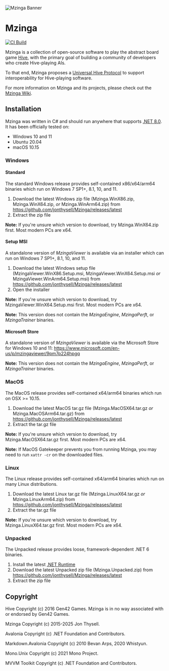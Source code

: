 ![Mzinga Banner](./.github/banner.png)

# Mzinga #

[![CI Build](https://github.com/jonthysell/Mzinga/actions/workflows/ci.yml/badge.svg)](https://github.com/jonthysell/Mzinga/actions/workflows/ci.yml)

Mzinga is a collection of open-source software to play the abstract board game [Hive](https://gen42.com/games/hive), with the primary goal of building a community of developers who create Hive-playing AIs.

To that end, Mzinga proposes a [Universal Hive Protocol](https://github.com/jonthysell/Mzinga/wiki/UniversalHiveProtocol) to support interoperability for Hive-playing software.

For more information on Mzinga and its projects, please check out the [Mzinga Wiki](https://github.com/jonthysell/Mzinga/wiki).

## Installation ##

Mzinga was written in C# and should run anywhere that supports [.NET 8.0](https://github.com/dotnet/core/blob/main/release-notes/8.0/supported-os.md). It has been officially tested on:

* Windows 10 and 11
* Ubuntu 20.04
* macOS 10.15

### Windows ###

#### Standard ####

The standard Windows release provides self-contained x86/x64/arm64 binaries which run on Windows 7 SP1+, 8.1, 10, and 11.

1. Download the latest Windows zip file (Mzinga.WinX86.zip, Mzinga.WinX64.zip, *or* Mzinga.WinArm64.zip) from https://github.com/jonthysell/Mzinga/releases/latest
2. Extract the zip file

**Note:** If you're unsure which version to download, try Mzinga.WinX64.zip first. Most modern PCs are x64.

#### Setup MSI ####

A standalone version of *MzingaViewer* is available via an installer which can run on Windows 7 SP1+, 8.1, 10, and 11.

1. Download the latest Windows setup file (MzingaViewer.WinX86.Setup.msi, MzingaViewer.WinX64.Setup.msi *or* MzingaViewer.WinArm64.Setup.msi) from https://github.com/jonthysell/Mzinga/releases/latest
2. Open the installer

**Note:** If you're unsure which version to download, try MzingaViewer.WinX64.Setup.msi first. Most modern PCs are x64.

**Note:** This version does not contain the *MzingaEngine*, *MzingaPerft*, or *MzingaTrainer* binaries.

#### Microsoft Store ####

A standalone version of *MzingaViewer* is available via the Microsoft Store for Windows 10 and 11: https://www.microsoft.com/en-us/p/mzingaviewer/9pm7p224hpgq

**Note:** This version does not contain the *MzingaEngine*, *MzingaPerft*, or *MzingaTrainer* binaries.

### MacOS ###

The MacOS release provides self-contained x64/arm64 binaries which run on OSX >= 10.15.

1. Download the latest MacOS tar.gz file (Mzinga.MacOSX64.tar.gz *or* Mzinga.MacOSArm64.tar.gz) from https://github.com/jonthysell/Mzinga/releases/latest
2. Extract the tar.gz file

**Note:** If you're unsure which version to download, try Mzinga.MacOSX64.tar.gz first. Most modern PCs are x64.

**Note:** If MacOS Gatekeeper prevents you from running Mzinga, you may need to run `xattr -cr` on the downloaded files.

### Linux ###

The Linux release provides self-contained x64/arm64 binaries which run on many Linux distributions.

1. Download the latest Linux tar.gz file (Mzinga.LinuxX64.tar.gz *or* Mzinga.LinuxArm64.zip) from https://github.com/jonthysell/Mzinga/releases/latest
2. Extract the tar.gz file

**Note:** If you're unsure which version to download, try Mzinga.LinuxX64.tar.gz first. Most modern PCs are x64.

### Unpacked ###

The Unpacked release provides loose, framework-dependent .NET 6 binaries.

1. Install the latest [.NET Runtime](https://dotnet.microsoft.com/download/dotnet/8.0)
2. Download the latest Unpacked zip file (Mzinga.Unpacked.zip) from https://github.com/jonthysell/Mzinga/releases/latest
3. Extract the zip file

## Copyright ##

Hive Copyright (c) 2016 Gen42 Games. Mzinga is in no way associated with or endorsed by Gen42 Games.

Mzinga Copyright (c) 2015-2025 Jon Thysell.

Avalonia Copyright (c) .NET Foundation and Contributors.

Markdown.Avalonia Copyright (c) 2010 Bevan Arps, 2020 Whistyun.

Mono.Unix Copyright (c) 2021 Mono Project.

MVVM Toolkit Copyright (c) .NET Foundation and Contributors.
